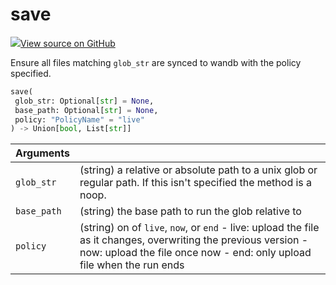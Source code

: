 # save



[![](https://www.tensorflow.org/images/GitHub-Mark-32px.png)View source on GitHub](https://www.github.com/wandb/client/tree/c4726707ed83ebb270a2cf84c4fd17b8684ff699/wandb/sdk/wandb_run.py#L1752-L1782)



Ensure all files matching `glob_str` are synced to wandb with the policy specified.

```python
save(
 glob_str: Optional[str] = None,
 base_path: Optional[str] = None,
 policy: "PolicyName" = "live"
) -> Union[bool, List[str]]
```





| Arguments | |
| :--- | :--- |
| `glob_str` | (string) a relative or absolute path to a unix glob or regular path. If this isn't specified the method is a noop. |
| `base_path` | (string) the base path to run the glob relative to |
| `policy` | (string) on of `live`, `now`, or `end` - live: upload the file as it changes, overwriting the previous version - now: upload the file once now - end: only upload file when the run ends |

